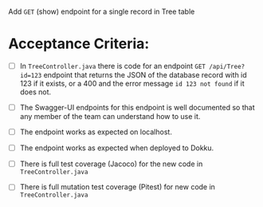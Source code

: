  Add `GET` (show) endpoint for a single record in Tree table

# Acceptance Criteria:

- [ ] In `TreeController.java` there is code for an 
      endpoint `GET /api/Tree?id=123` endpoint 
      that returns the JSON of the database record with id 123 if it
      exists, or a 400 and the error message `id 123 not found` if it
      does not.
- [ ] The Swagger-UI endpoints for this endpoint is well documented
      so that any member of the team can understand how to use it.
- [ ] The endpoint works as expected on localhost.
- [ ] The endpoint works as expected when deployed to Dokku.
- [ ] There is full test coverage (Jacoco) for the new code in 
      `TreeController.java`
- [ ] There is full mutation test coverage (Pitest) for new code in
      `TreeController.java`


